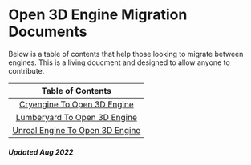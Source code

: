 # Open 3D Engine Migration Documents

Below is a table of contents that help those looking to migrate between engines. This is a living doucment and designed to allow anyone to contribute. 

| **Table of Contents** |
| :------------: |
| [Cryengine To Open 3D Engine](https://github.com/o3de/community/) |
| [Lumberyard To Open 3D Engine](https://github.com/o3de/community/) |
| [Unreal Engine To Open 3D Engine](/Unreal%Engine%to%O3DE/) |


##### Updated Aug 2022
